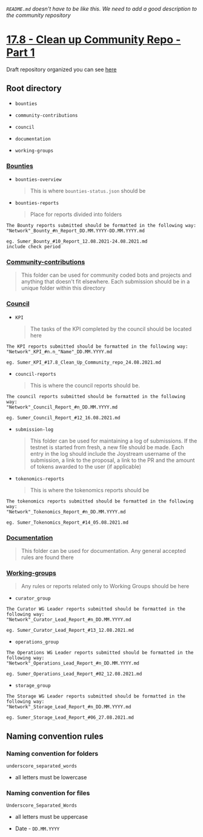 *`README.md` doesn't have to be like this. We need to add a good description to the community repository*

# [17.8 - Clean up Community Repo - Part 1](https://blog.joystream.org/sumer-kpis/#17.8)

Draft repository organized you can see [here](https://github.com/maxlevush/Clean_UP_Community-repo)

## Root directory

- `bounties`

- `community-contributions`

- `council`

- `documentation`

- `working-groups`

### [Bounties](https://github.com/maxlevush/Clean_UP_Community-repo/tree/main/bounties)

- `bounties-overview`

   > This is where ``bounties-status.json`` should be

- `bounties-reports`

   > Place for reports divided into folders

```
The Bounty reports submitted should be formatted in the following way: 
"Network"_Bounty_#n_Report_DD.MM.YYYY-DD.MM.YYYY.md

eg. Sumer_Bounty_#10_Report_12.08.2021-24.08.2021.md 
include check period
```

### [Community-contributions](https://github.com/maxlevush/Clean_UP_Community-repo/tree/main/community-contributions)

> This folder can be used for community coded bots and projects and anything that doesn't fit elsewhere. Each submission should be in a unique folder within this directory

### [Council](https://github.com/maxlevush/Clean_UP_Community-repo/tree/main/council)

- `KPI`

   > The tasks of the KPI completed by the council should be located here

```
The KPI reports submitted should be formatted in the following way: 
"Network"_KPI_#n.n_"Name"_DD.MM.YYYY.md

eg. Sumer_KPI_#17.8_Clean_Up_Community_repo_24.08.2021.md 
```
   
- `council-reports`

   > This is where the council reports should be. 
 
```
The council reports submitted should be formatted in the following way: 
"Network"_Council_Report_#n_DD.MM.YYYY.md

eg. Sumer_Council_Report_#12_16.08.2021.md
```

- `submission-log`

   > This folder can be used for maintaining a log of submissions. If the testnet is started from fresh, a new file should be made. Each entry in the log should include the Joystream username of the submission, a link to the proposal, a link to the PR and the amount of tokens awarded to the user (if applicable)

- `tokenomics-reports`

   > This is where the tokenomics reports should be

```
The tokenomics reports submitted should be formatted in the following way: 
"Network"_Tokenomics_Report_#n_DD.MM.YYYY.md

eg. Sumer_Tokenomics_Report_#14_05.08.2021.md
```

### [Documentation](https://github.com/maxlevush/Clean_UP_Community-repo/tree/main/documentation)

> This folder can be used for documentation. Any general accepted rules are found there

### [Working-groups](https://github.com/maxlevush/Clean_UP_Community-repo/tree/main/working-groups)

> Any rules or reports related only to Working Groups should be here

- `curator_group`

```
The Curator WG Leader reports submitted should be formatted in the following way: 
"Network"_Curator_Lead_Report_#n_DD.MM.YYYY.md

eg. Sumer_Curator_Lead_Report_#13_12.08.2021.md
```

- `operations_group`

```
The Operations WG Leader reports submitted should be formatted in the following way: 
"Network"_Operations_Lead_Report_#n_DD.MM.YYYY.md

eg. Sumer_Operations_Lead_Report_#02_12.08.2021.md
```

- `storage_group`

```
The Storage WG Leader reports submitted should be formatted in the following way: 
"Network"_Storage_Lead_Report_#n_DD.MM.YYYY.md

eg. Sumer_Storage_Lead_Report_#06_27.08.2021.md
```

## Naming convention rules

### Naming convention for folders

``underscore_separated_words`` 

- all letters must be lowercase

### Naming convention for files

``Underscore_Separated_Words`` 

- all letters must be uppercase

- Date - ``DD.MM.YYYY``
